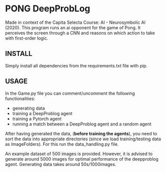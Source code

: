 # PONG DeepProbLog
Made in context of the Capita Selecta Course: AI - Neurosymbolic AI (2020). 
This program runs an ai opponent for the game of Pong. It perceives the screen through 
a CNN and reasons on which action to take with first-order logic.

## INSTALL
Simply install all dependencies from the requirements.txt file with pip.

## USAGE
In the Game.py file you can comment/uncomment the following functionalities:

* generating data
* training a DeepProblog agent
* training a Pytorch agent
* running a match between a DeepProblog agent and a random agent

After having generated the data, (**before training the agents**), you need to sort the data into appropriate directories 
(since we load training/testing data as ImageFolders).
For this run the data_handling.py file.

An example dataset of 500 images is provided. However, it is advised to generate around 5000 images for 
optimal performance of the deepproblog agent. Generating data takes around 50s/1000images.

